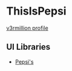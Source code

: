 # ThisIsPepsi
[v3rmillion profile](https://v3rmillion.net/member.php?action=profile&uid=124594)

## UI Libraries
- [Pepsi's](../categories/csgo-based/README.md#pepsishttpsv3rmillionnetshowthreadphptid1139856)
